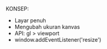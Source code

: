 KONSEP:

- Layar penuh
- Mengubah ukuran kanvas
- API: gl > viewport
- window.addEventListener('resize')
